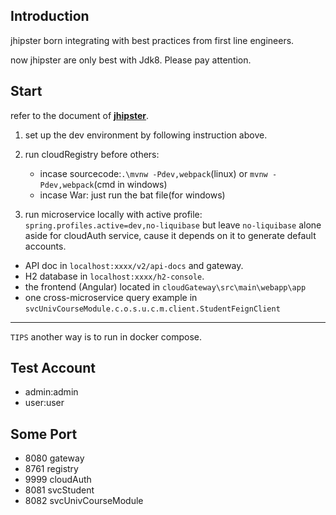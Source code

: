 ## Introduction
jhipster born integrating with best practices from first line engineers.

now jhipster are only best with Jdk8. Please pay attention.

## Start
refer to the document of [**jhipster**](https://www.jhipster.tech/development/).

1. set up the dev environment by following instruction above.

2. run cloudRegistry before others: 

   - incase sourcecode:`.\mvnw -Pdev,webpack`(linux) or `mvnw -Pdev,webpack`(cmd in windows)
   - incase War: just run the bat file(for windows)

3. run microservice locally with active profile: 
   `spring.profiles.active=dev,no-liquibase`  but leave `no-liquibase` alone aside for cloudAuth service, cause it depends on it to generate default accounts.

- API doc in `localhost:xxxx/v2/api-docs` and gateway.
- H2 database in `localhost:xxxx/h2-console`.
- the frontend (Angular) located in `cloudGateway\src\main\webapp\app`
- one cross-microservice query example in `svcUnivCourseModule.c.o.s.u.c.m.client.StudentFeignClient`

-------
`TIPS` another way is to run in docker compose.

## Test Account

- admin:admin
- user:user

## Some Port

- 8080 gateway
- 8761 registry
- 9999 cloudAuth
- 8081 svcStudent
- 8082 svcUnivCourseModule
